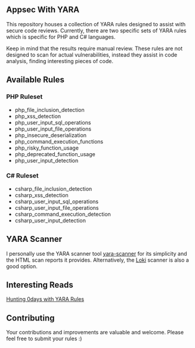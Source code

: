 ## Appsec With YARA

This repository houses a collection of YARA rules designed to assist with secure code reviews. Currently, there are two specific sets of YARA rules which is specific for PHP and C# languages.

Keep in mind that the results require manual review. These rules are not designed to scan for actual vulnerabilities, instead they assist in code analysis, finding interesting pieces of code.


## Available Rules

### PHP Ruleset
- php_file_inclusion_detection
- php_xss_detection
- php_user_input_sql_operations
- php_user_input_file_operations
- php_insecure_deserialization
- php_command_execution_functions
- php_risky_function_usage
- php_deprecated_function_usage
- php_user_input_detection

### C# Ruleset
- csharp_file_inclusion_detection
- csharp_xss_detection
- csharp_user_input_sql_operations
- csharp_user_input_file_operations
- csharp_command_execution_detection
- csharp_user_input_detection


## YARA Scanner
I personally use the YARA scanner tool [yara-scanner](https://github.com/iomoath/yara-scanner) for its simplicity and the HTML scan reports it provides. Alternatively, the [Loki](https://github.com/Neo23x0/Loki) scanner is also a good option.


## Interesting Reads
[Hunting 0days with YARA Rules](https://c99.sh/hunting-0days-with-yara-rules/)


## Contributing
Your contributions and improvements are valuable and welcome. Please feel free to submit your rules :)